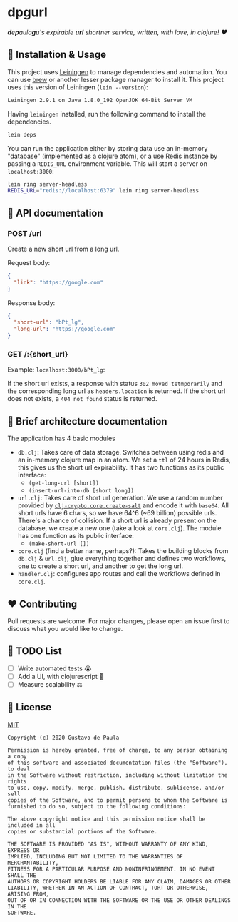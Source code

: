 # dpgurl

_**d**e**p**aula**g**u's expirable **url** shortner service, written, with love, in clojure! ❤️_

## 🚀 Installation & Usage

This project uses [Leiningen](https://leiningen.org/) to manage dependencies and automation. 
You can use [brew](https://formulae.brew.sh/formula/leiningen) or another lesser package manager
to install it.
This project uses this version of Leiningen (`lein --version`):
```bash
Leiningen 2.9.1 on Java 1.8.0_192 OpenJDK 64-Bit Server VM
```

Having `leiningen` installed, run the following command to install the dependencies.

```bash
lein deps
```

You can run the application either by storing data use an in-memory "database" (implemented as a
clojure atom), or a use Redis instance by passing a `REDIS_URL` environment variable.
This will start a server on `localhost:3000`:
```bash
lein ring server-headless
REDIS_URL="redis://localhost:6379" lein ring server-headless
```

## 📓 API documentation
### POST /url
Create a new short url from a long url.

Request body:
```json
{
  "link": "https://google.com"
}
```

Response body:
```json
{
  "short-url": "bPt_lg",
  "long-url": "https://google.com"
}
```

### GET /:{short_url}
Example: `localhost:3000/bPt_lg`:

If the short url exists, a response with status `302 moved tetmporarily` and
the corresponding long url as `headers.location` is returned. If the short url
does not exists, a `404 not found` status is returned. 

## 📘 Brief architecture documentation
The application has 4 basic modules
- `db.clj`: Takes care of data storage. Switches between using redis and an in-memory clojure map in an atom. We set a `ttl` of 24 hours in Redis, this gives us the short url expirability. It has two functions as its public interface:
  - `(get-long-url [short])`
  - `(insert-url-into-db [short long])`
- `url.clj`: Takes care of short url generation. We use a random number provided by [`clj-crypto.core.create-salt`](https://github.com/macourtney/clj-crypto) and encode it with `base64`. All short urls have 6 chars, so we have 64^6 (~69 billion) possible urls. There's a chance of collision. If a short url is already present on the database, we create a new one (take a look at `core.clj`). The module has one function as its public interface:
  - `(make-short-url [])`
- `core.clj` (find a better name, perhaps?): Takes the building blocks from `db.clj` & `url.clj`, glue everything together and defines two workflows, one to create a short url, and another to get the long url.
- `handler.clj`: configures app routes and call the workflows defined in `core.clj`.

## ❤️ Contributing
Pull requests are welcome. For major changes, please open an issue first to discuss what you would like to change.

## 📝 TODO List
- [ ] Write automated tests 😭
- [ ] Add a UI, with clojurescript 📱
- [ ] Measure scalability ⚖️

## 📜 License
[MIT](https://choosealicense.com/licenses/mit/)

```MIT License
Copyright (c) 2020 Gustavo de Paula

Permission is hereby granted, free of charge, to any person obtaining a copy
of this software and associated documentation files (the "Software"), to deal
in the Software without restriction, including without limitation the rights
to use, copy, modify, merge, publish, distribute, sublicense, and/or sell
copies of the Software, and to permit persons to whom the Software is
furnished to do so, subject to the following conditions:

The above copyright notice and this permission notice shall be included in all
copies or substantial portions of the Software.

THE SOFTWARE IS PROVIDED "AS IS", WITHOUT WARRANTY OF ANY KIND, EXPRESS OR
IMPLIED, INCLUDING BUT NOT LIMITED TO THE WARRANTIES OF MERCHANTABILITY,
FITNESS FOR A PARTICULAR PURPOSE AND NONINFRINGEMENT. IN NO EVENT SHALL THE
AUTHORS OR COPYRIGHT HOLDERS BE LIABLE FOR ANY CLAIM, DAMAGES OR OTHER
LIABILITY, WHETHER IN AN ACTION OF CONTRACT, TORT OR OTHERWISE, ARISING FROM,
OUT OF OR IN CONNECTION WITH THE SOFTWARE OR THE USE OR OTHER DEALINGS IN THE
SOFTWARE.
```
